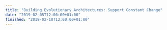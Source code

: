 ```yaml
---
title: "Building Evolutionary Architectures: Support Constant Change"
date: "2019-02-05T12:00:00+01:00"
finished: "2019-02-10T12:00:00+01:00"
---
```

